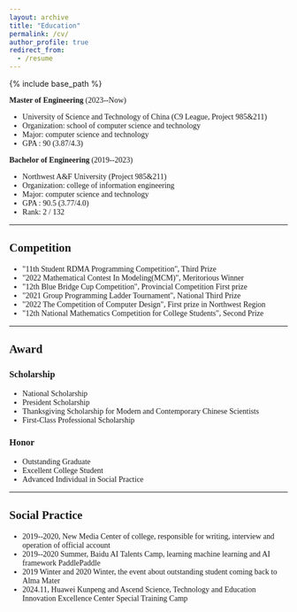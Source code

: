 ```yaml
---
layout: archive
title: "Education"
permalink: /cv/
author_profile: true
redirect_from:
  - /resume
---
```


{% include base_path %}

<div style="font-family: 'Times New Roman', Times, serif;">
<p><strong>Master of Engineering</strong> (2023--Now)</p>
<ul>
    <li>University of Science and Technology of China (C9 League, Project 985&211)</li>
    <li>Organization: school of computer science and technology</li>
    <li>Major: computer science and technology</li>
    <li>GPA : 90 (3.87/4.3)</li>
</ul>
<p><strong> Bachelor of Engineering</strong> (2019--2023)</p>
<ul>
    <li>Northwest A&F University (Project 985&211)</li>
    <li>Organization: college of information engineering</li>
    <li>Major: computer science and technology</li>
    <li>GPA : 90.5 (3.77/4.0)</li>
    <li>Rank: 2 / 132</li>
</ul>

</div>

****************************************************************

<div style="font-family: 'Times New Roman', Times, serif;">

<h2>Competition</h2>
<ul>
    <li>"11th Student RDMA Programming Competition", Third Prize</li>
    <li>"2022 Mathematical Contest In Modeling(MCM)", Meritorious Winner</li>
    <li>"12th Blue Bridge Cup Competition", Provincial Competition First prize</li>
    <li>"2021 Group Programming Ladder Tournament", National Third Prize</li>
    <li>"2022 The Competition of Computer Design", First prize in Northwest Region</li>
    <li>"12th National Mathematics Competition for College Students", Second Prize</li>
</ul>
</div>

****************************************************************

<div style="font-family: 'Times New Roman', Times, serif;">

<h2>Award</h2>
<h3>Scholarship</h3>
<ul>
    <li>National Scholarship</li>
    <li>President Scholarship</li>
    <li>Thanksgiving Scholarship for Modern and Contemporary Chinese Scientists</li>
    <li>First-Class Professional Scholarship</li>
</ul>
<h3>Honor</h3>
<ul>
    <li>Outstanding Graduate</li>
    <li>Excellent College Student</li>
    <li>Advanced Individual in Social Practice</li>
</ul>
</div>


****************************************************************
<div style="font-family: 'Times New Roman', Times, serif;">

<h2>Social Practice</h2>
<ul>
    <li>2019--2020, New Media Center of college, responsible for writing, interview and operation of official account</li>
    <li>2019--2020 Summer, Baidu AI Talents Camp, learning machine learning and AI framework PaddlePaddle</li>
    <li>2019 Winter and 2020 Winter, the event about outstanding student coming back to Alma Mater</li>
    <li>2024.11, Huawei Kunpeng and Ascend Science, Technology and Education Innovation Excellence Center Special Training Camp</li>
</ul>
</div>
